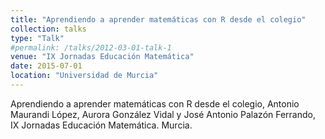 ```yaml
---
title: "Aprendiendo a aprender matemáticas con R desde el colegio"
collection: talks
type: "Talk"
#permalink: /talks/2012-03-01-talk-1
venue: "IX Jornadas Educación Matemática"
date: 2015-07-01
location: "Universidad de Murcia"
---
```


Aprendiendo a aprender matemáticas con R desde el colegio, Antonio Maurandi López, Aurora González Vidal y José Antonio Palazón Ferrando, IX Jornadas Educación Matemática. Murcia.
